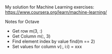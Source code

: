 My solution for Machine Learning exercises: https://www.coursera.org/learn/machine-learning/


Notes for Octave

- Get row
  m(3, :)
- Get Column
  m(:, 3)
- Find element index by value
  find(m == 2)
- Set values for column
  v(:, i:i) = xxx
